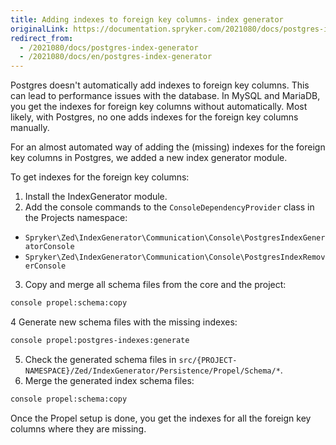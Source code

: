 ```yaml
---
title: Adding indexes to foreign key columns- index generator
originalLink: https://documentation.spryker.com/2021080/docs/postgres-index-generator
redirect_from:
  - /2021080/docs/postgres-index-generator
  - /2021080/docs/en/postgres-index-generator
---
```


Postgres doesn't automatically add indexes to foreign key columns. This can lead to performance issues with the database. In MySQL and MariaDB, you get the indexes for foreign key columns without automatically. Most likely, with Postgres, no one adds indexes for the foreign key columns manually.

For an almost automated way of adding the (missing) indexes for the foreign key columns in Postgres, we added a new index generator module.


To get indexes for the foreign key columns:


1. Install the IndexGenerator module.
2. Add the console commands to the `ConsoleDependencyProvider` class in the Projects namespace:
  * `Spryker\Zed\IndexGenerator\Communication\Console\PostgresIndexGeneratorConsole`
  * `Spryker\Zed\IndexGenerator\Communication\Console\PostgresIndexRemoverConsole`
3. Copy and merge all schema files from the core and the project:
```bash
console propel:schema:copy
```
4 Generate new schema files with the missing indexes:
```bash
console propel:postgres-indexes:generate
```
5. Check the generated schema files in `src/{PROJECT-NAMESPACE}/Zed/IndexGenerator/Persistence/Propel/Schema/*`.
6. Merge the generated index schema files:
```bash
console propel:schema:copy
```

Once the Propel setup is done, you get the indexes for all the foreign key columns where they are missing.

 

